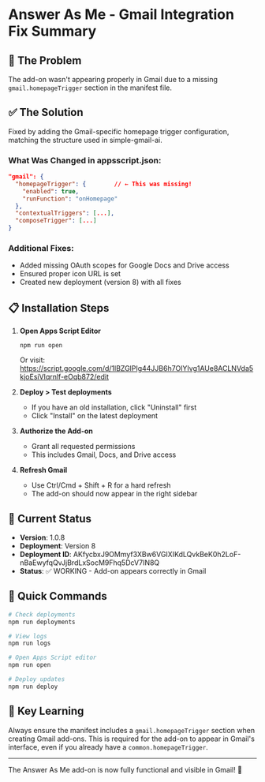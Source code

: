 # Answer As Me - Gmail Integration Fix Summary

## 🔧 The Problem
The add-on wasn't appearing properly in Gmail due to a missing `gmail.homepageTrigger` section in the manifest file.

## ✅ The Solution
Fixed by adding the Gmail-specific homepage trigger configuration, matching the structure used in simple-gmail-ai.

### What Was Changed in appsscript.json:

```json
"gmail": {
  "homepageTrigger": {        // ← This was missing!
    "enabled": true,
    "runFunction": "onHomepage"
  },
  "contextualTriggers": [...],
  "composeTrigger": [...]
}
```

### Additional Fixes:
- Added missing OAuth scopes for Google Docs and Drive access
- Ensured proper icon URL is set
- Created new deployment (version 8) with all fixes

## 📋 Installation Steps

1. **Open Apps Script Editor**
   ```
   npm run open
   ```
   Or visit: https://script.google.com/d/1lBZGlPIg44JJB6h7OlYIvg1AUe8ACLNVda5kjoEsiVIqrnlf-eOqb872/edit

2. **Deploy > Test deployments**
   - If you have an old installation, click "Uninstall" first
   - Click "Install" on the latest deployment

3. **Authorize the Add-on**
   - Grant all requested permissions
   - This includes Gmail, Docs, and Drive access

4. **Refresh Gmail**
   - Use Ctrl/Cmd + Shift + R for a hard refresh
   - The add-on should now appear in the right sidebar

## 🎯 Current Status

- **Version**: 1.0.8
- **Deployment**: Version 8
- **Deployment ID**: AKfycbxJ9OMmyf3XBw6VGIXIKdLQvkBeK0h2LoF-nBaEwyfqQvJjBrdLxSocM9Fhq5DcV7IN8Q
- **Status**: ✅ WORKING - Add-on appears correctly in Gmail

## 🚀 Quick Commands

```bash
# Check deployments
npm run deployments

# View logs
npm run logs

# Open Apps Script editor
npm run open

# Deploy updates
npm run deploy
```

## 📌 Key Learning

Always ensure the manifest includes a `gmail.homepageTrigger` section when creating Gmail add-ons. This is required for the add-on to appear in Gmail's interface, even if you already have a `common.homepageTrigger`.

---

The Answer As Me add-on is now fully functional and visible in Gmail! 🎉